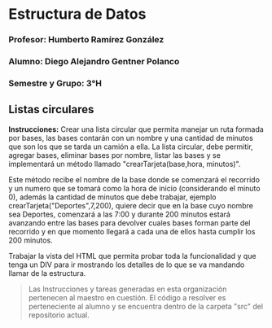 # Estructura de Datos



### Profesor: Humberto Ramírez González

### Alumno: Diego Alejandro Gentner Polanco

### Semestre y Grupo: 3°H



## Listas circulares

**Instrucciones:** Crear una lista circular que permita manejar un ruta formada por bases, las bases contarán con un nombre y una cantidad de minutos que son los que se tarda un camión a ella.
La lista circular, debe permitir, agregar bases, eliminar bases por nombre, listar las bases y se implementará un método llamado "crearTarjeta(base,hora, minutos)".

Este método recibe el nombre de la base donde se comenzará el recorrido y un numero que se tomará como la hora de inicio (considerando el minuto 0), además la cantidad de minutos que debe trabajar, ejemplo crearTarjeta("Deportes",7,200), quiere decir que en la base cuyo nombre sea Deportes, comenzará a las 7:00 y durante 200 minutos estará avanzando entre las bases para devolver cuales bases forman parte del recorrido y en que momento llegará a cada una de ellos hasta cumplir los 200 minutos.

Trabajar la vista del HTML que permita probar toda la funcionalidad y que tenga un DIV para ir mostrando los detalles de lo que se va mandando llamar de la estructura.



> Las Instrucciones y tareas generadas en esta organización pertenecen al maestro en cuestión. El código a resolver es perteneciente al alumno y se encuentra dentro de la carpeta "src" del repositorio actual.